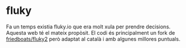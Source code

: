 # fluky
Fa un temps existia fluky.io que era molt xula per prendre decisions. Aquesta web té el mateix propòsit. El codi és principalment un fork de [friedboats/fluky2](https://github.com/friedboats/fluky2) però adaptat al català i amb algunes millores puntuals.

